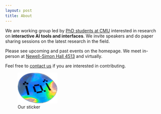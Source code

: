 ```yaml
---
layout: post
title: About
---
```


We are working group led by [PhD students at CMU](https://hcii.cmu.edu/people/phd-students) interested in research on **interactive AI tools and interfaces**. We invite speakers and do paper sharing sessions on the latest research in the field.

Please see upcoming and past events on the homepage. We meet in-person at [Newell-Simon Hall 4513](https://maps.app.goo.gl/4uwWcsNJgdwPpRg78) and virtually.

Feel free to [contact us](mailto:interactiveaiteam@gmail.com) if you are interested in contributing.

<figure>
  <img alt="iai sticker" src="/assets/images/sticker-photo.png" style="width: 30%;" />
  <figcaption>
    Our sticker
  </figcaption>
</figure>

<!-- >The first wave of AI was about classification, where AI can recognize various types of input data: images, video, audio, language. The second wave of AI is now the generative wave, where you take that input data and produce new data. The third wave of AI will be the interactive phase. -->
